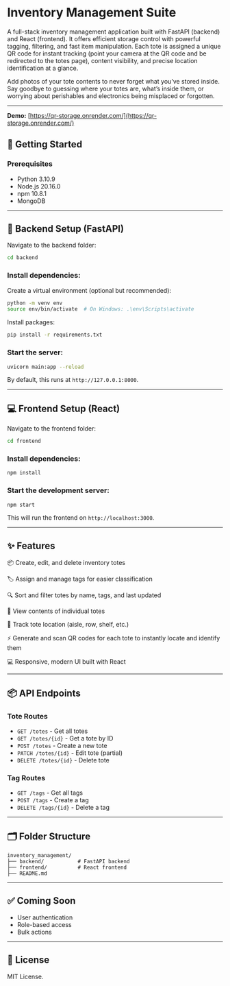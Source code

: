 # Inventory Management Suite

A full-stack inventory management application built with FastAPI (backend) and React (frontend). It offers efficient storage control with powerful tagging, filtering, and fast item manipulation. Each tote is assigned a unique QR code for instant tracking (point your camera at the QR code and be redirected to the totes page), content visibility, and precise location identification at a glance.

Add photos of your tote contents to never forget what you’ve stored inside. Say goodbye to guessing where your totes are, what’s inside them, or worrying about perishables and electronics being misplaced or forgotten.

---

**Demo:** [https://qr-storage.onrender.com/](https://qr-storage.onrender.com/)

## 🚀 Getting Started

### Prerequisites

* Python 3.10.9
* Node.js 20.16.0
* npm 10.8.1
* MongoDB

---

## 🔧 Backend Setup (FastAPI)

Navigate to the backend folder:

```bash
cd backend
```

### Install dependencies:

Create a virtual environment (optional but recommended):

```bash
python -m venv env
source env/bin/activate  # On Windows: .\env\Scripts\activate
```

Install packages:

```bash
pip install -r requirements.txt
```

### Start the server:

```bash
uvicorn main:app --reload
```

By default, this runs at `http://127.0.0.1:8000`.

---

## 💻 Frontend Setup (React)

Navigate to the frontend folder:

```bash
cd frontend
```

### Install dependencies:

```bash
npm install
```

### Start the development server:

```bash
npm start
```

This will run the frontend on `http://localhost:3000`.

---

## ✨ Features

📦 Create, edit, and delete inventory totes

🏷️ Assign and manage tags for easier classification

🔍 Sort and filter totes by name, tags, and last updated

🧾 View contents of individual totes

📍 Track tote location (aisle, row, shelf, etc.)

⚡ Generate and scan QR codes for each tote to instantly locate and identify them

💻 Responsive, modern UI built with React

---

## 📦 API Endpoints

### Tote Routes

* `GET /totes` - Get all totes
* `GET /totes/{id}` - Get a tote by ID
* `POST /totes` - Create a new tote
* `PATCH /totes/{id}` - Edit tote (partial)
* `DELETE /totes/{id}` - Delete tote

### Tag Routes

* `GET /tags` - Get all tags
* `POST /tags` - Create a tag
* `DELETE /tags/{id}` - Delete a tag

---

## 🗂 Folder Structure

```
inventory_management/
├── backend/           # FastAPI backend
├── frontend/          # React frontend
├── README.md
```

---

## ✅ Coming Soon

* User authentication
* Role-based access
* Bulk actions

---

## 📄 License

MIT License.
